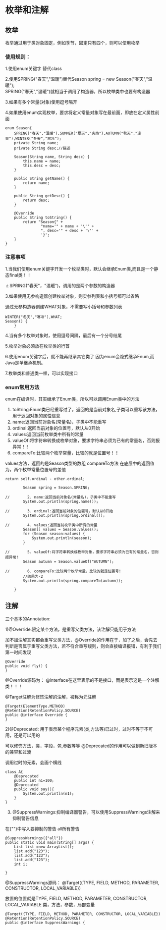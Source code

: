 # 枚举和注解

## 枚举

枚举通过用于类对象固定，例如季节，固定只有四个，则可以使用枚举

### 使用规则：

1.使用enum关键字 替代class

2.使用SPRING("春天","温暖")替代Season spring = new Season("春天","温暖");	
SPRING("春天","温暖")就相当于调用了构造器，所以枚举类中也要有构造器

3.如果有多个常量(对象)使用逗号隔开

4.如果使用enum实现枚举，要求将定义常量对象写在最前面，即放在定义属性前面

```
enum Season{
    SPRING("春天","温暖"),SUMMER("夏天","炎热"),AUTUMN("秋天","凉爽"),WINTER("冬天","寒冷");
    private String name;
    private String desc;//描述

    Season(String name, String desc) {
        this.name = name;
        this.desc = desc;
    }

    public String getName() {
        return name;
    }

    public String getDesc() {
        return desc;
    }

    @Override
    public String toString() {
        return "Season{" +
                "name='" + name + '\'' +
                ", desc='" + desc + '\'' +
                '}';
    }
}
```

### 注意事项

1.当我们使用enum关键字开发一个枚举类时，默认会继承Enum类,而且是一个静态final类！！

⒉SPRING("春天"，"温暖")，调用的是两个参数的构造器

3.如果使用无参构造器创建枚举对象，则实参列表和小括号都可以省略

通过无参构造器创建WHAT对象，不需要写小括号和参数列表

```
WINTER("冬天","寒冷"),WHAT;
Season() {
    }
```

4.当有多个枚举对象时，使用逗号间隔，最后有一个分号结尾

5.枚举对象必须放在枚举类的行首

6.使用enum关键字后，就不能再继承其它类了
因为enum会隐式继承Enum,而Java是单继承机制。

7.枚举类和普通类一样，可以实现接口





### enum常用方法

enum在编译时，其实继承了Enum类，所以可以调用Enum类中的方法

1. toString:Enum类已经重写过了，返回的是当前对象名,子类可以重写该方法，用于返回对象的属性信息
2. name:返回当前对象名(常量名)，子类中不能重写
3. ordinal:返回当前对象的位置号，默认从0开始
4. values:返回当前枚举类中所有的常量
5. valueOf:将字符串转换成枚举对象，要求字符串必须为已有的常量名，否则报异常！！
6. compareTo:比较两个枚举常量，比较的就是位置号！！

values方法，返回的是Season类型的数组
compareTo方法 在底层中的返回值为，两个枚举常量位置号的差值

```
return self.ordinal - other.ordinal;
```



```
        Season spring = Season.SPRING;

//        2. name:返回当前对象名(常量名)，子类中不能重写
        System.out.println(spring.name());
        
//        3. ordinal:返回当前对象的位置号，默认从0开始
        System.out.println(spring.ordinal());
        
//        4. values:返回当前枚举类中所有的常量
        Season[] values = Season.values();
        for (Season season:values) {
            System.out.println(season);
        }
        
//        5. valueOf:将字符串转换成枚举对象，要求字符串必须为已有的常量名，否则报异常!
        Season autumn = Season.valueOf("AUTUMN");
        
//        6. compareTo:比较两个枚举常量，比较的就是位置号!
		//结果为-2
        System.out.println(spring.compareTo(autumn));
        
    }
```





## 注解

三个基本的Annotation:

1)@Override:限定某个方法，是重写父类方法，该注解只能用于方法

加不加注解其实都会重写父类方法，@Override的作用在于，加了之后，会先去判断是否属于重写父类方法，若不符合重写规则，则会直接编译报错，有利于我们第一时间发现

```
@Override
public void fly() {
}
```

@Override源码为：	@interface在这里表示的不是接口，而是表示这是一个注解类！！！

@Target注解为修饰注解的注解，被称为元注解

```
@Target(ElementType.METHOD)
@Retention(RetentionPolicy.SOURCE)
public @interface Override {
}
```





2)@Deprecated: 用于表示某个程序元素(类,方法等)已过时，过时不等于不可用，还是可以用的

可以修饰方法，类，字段，包,参数等等	@Deprecated的作用可以做到新旧版本的兼容和过渡

调用过时的元素，会画个横线

```
class A{
    @Deprecated
    public int n1=100;
    @Deprecated
    public void say(){
        System.out.println(n1);
    }
}
```



3) @SuppressWarnings:抑制编译器警告，可以使用SuppressWarnings注解来抑制警告信息

在{""}中写入要抑制的警告	all所有警告

```
@SuppressWarnings({"all"})
public static void main(String[] args) {
    List list =new ArrayList();
    list.add("123");
    list.add("123");
    list.add("123");
    int i;

}
```



@SuppressWarnings源码：
@Target({TYPE, FIELD, METHOD, PARAMETER, CONSTRUCTOR, LOCAL_VARIABLE})

放置的位置就是TYPE, FIELD, METHOD, PARAMETER, CONSTRUCTOR, LOCAL_VARIABLE
							类，方法，参数，局部变量

```
@Target({TYPE, FIELD, METHOD, PARAMETER, CONSTRUCTOR, LOCAL_VARIABLE})
@Retention(RetentionPolicy.SOURCE)
public @interface SuppressWarnings {
```









